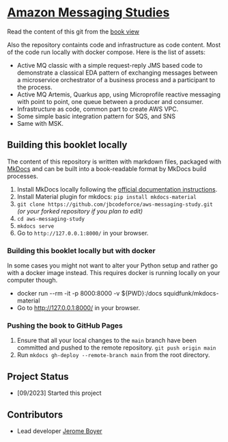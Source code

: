 # [Amazon Messaging Studies](https://jbcodeforce.github.io/aws-messaging-study)

Read the content of this git from the [book view](https://jbcodeforce.github.io/aws-messaging-study)

Also the repository containts code and infrastructure as code content. Most of the code run locally with docker compose. Here is the list of assets:

* Active MQ classic with a simple request-reply JMS based code to demonstrate a classical EDA pattern of exchanging messages between a microservice orchestrator of a business process and a participant to the process.
* Active MQ Artemis, Quarkus app, using Microprofile reactive messaging with point to point, one queue between a producer and consumer.
* Infrastructure as code, common part to create AWS VPC.
* Some simple basic integration pattern for SQS, and SNS
* Same with  MSK.

## Building this booklet locally

The content of this repository is written with markdown files, packaged with [MkDocs](https://www.mkdocs.org/) and can be built into a book-readable format by MkDocs build processes.

1. Install MkDocs locally following the [official documentation instructions](https://www.mkdocs.org/#installation).
1. Install Material plugin for mkdocs:  `pip install mkdocs-material` 
2. `git clone https://github.com/jbcodeforce/aws-messaging-study.git` _(or your forked repository if you plan to edit)_
3. `cd aws-messaging-study`
4. `mkdocs serve`
5. Go to `http://127.0.0.1:8000/` in your browser.

### Building this booklet locally but with docker

In some cases you might not want to alter your Python setup and rather go with a docker image instead. This requires docker is running locally on your computer though.

* docker run --rm -it -p 8000:8000 -v ${PWD}:/docs squidfunk/mkdocs-material
* Go to http://127.0.0.1:8000/ in your browser.

### Pushing the book to GitHub Pages

1. Ensure that all your local changes to the `main` branch have been committed and pushed to the remote repository. `git push origin main`
1. Run `mkdocs gh-deploy --remote-branch main` from the root directory.


## Project Status

* [09/2023] Started this project

## Contributors

* Lead developer [Jerome Boyer](https://www.linkedin.com/in/jeromeboyer/)